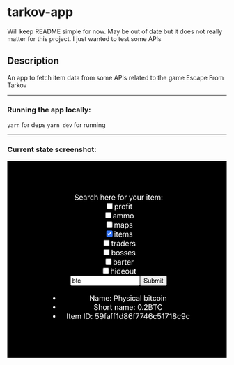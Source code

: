# tarkov-app

Will keep README simple for now. May be out of date but it does not really matter for this project. I just wanted to test some APIs
## Description
An app to fetch item data from some APIs related to the game Escape From Tarkov
___
### Running the app locally:
`yarn` for deps
`yarn dev` for running
___
<!-- ### Requirements: -->

### Current state screenshot:
![](src/assets/readme-screenshots/app-example-1.png)